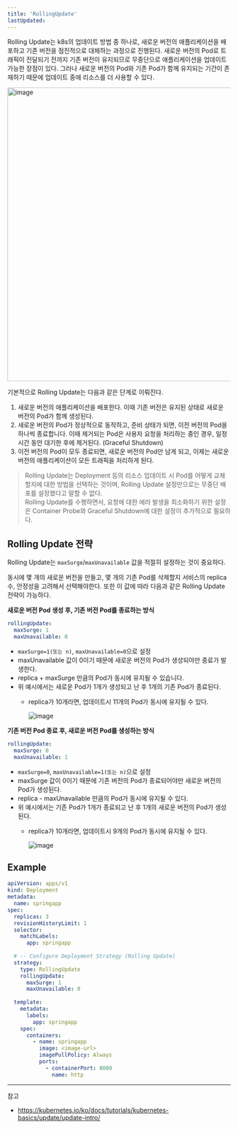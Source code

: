 ```yaml
---
title: 'RollingUpdate'
lastUpdated: 
---
```


Rolling Update는 k8s의 업데이트 방법 중 하나로, 새로운 버전의 애플리케이션을 배포하고 기존 버전을 점진적으로 대체하는 과정으로 진행된다. 새로운 버전의 Pod로 트래픽이 전달되기 전까지 기존 버전이 유지되므로 무중단으로 애플리케이션을 업데이트 가능한 장점이 있다. 그러나 새로운 버전의 Pod와 기존 Pod가 함께 유지되는 기간이 존재하기 때문에 업데이트 중에 리소스를 더 사용할 수 있다.

<img width="663" alt="image" src="https://github.com/rlaisqls/TIL/assets/81006587/dd30250f-37c5-48be-ac07-72e38b26d64c">

기본적으로 Rolling Update는 다음과 같은 단계로 이뤄진다.

1. 새로운 버전의 애플리케이션을 배포한다. 이때 기존 버전은 유지된 상태로 새로운 버전의 Pod가 함께 생성된다.
2. 새로운 버전의 Pod가 정상적으로 동작하고, 준비 상태가 되면, 이전 버전의 Pod을 하나씩 종료합니다. 이때 제거되는 Pod은 사용자 요청을 처리하는 중인 경우, 일정 시간 동안 대기한 후에 제거된다. (Graceful Shutdown)
3. 이전 버전의 Pod이 모두 종료되면, 새로운 버전의 Pod만 남게 되고, 이제는 새로운 버전의 애플리케이션이 모든 트래픽을 처리하게 된다.

> Rolling Update는 Deployment 등의 리소스 업데이트 시 Pod를 어떻게 교체할지에 대한 방법을 선택하는 것이며, Rolling Update 설정만으로는 무중단 배포를 설정했다고 말할 수 없다.<br/> Rolling Update를 수행하면서, 요청에 대한 에러 발생을 최소화하기 위한 설정은 Container Probe와 Graceful Shutdown에 대한 설정이 추가적으로 필요하다.

## Rolling Update 전략

Rolling Update는 `maxSurge`/`maxUnavailable` 값을 적절히 설정하는 것이 중요하다.

동시에 몇 개의 새로운 버전을 만들고, 몇 개의 기존 Pod를 삭제할지 서비스의 replica 수, 안정성을 고려해서 선택해야한다. 또한 이 값에 따라 다음과 같은 Rolling Update 전략이 가능하다.

**새로운 버전 Pod 생성 후, 기존 버전 Pod를 종료하는 방식**

```yaml
rollingUpdate:
  maxSurge: 1
  maxUnavailable: 0
```

- `maxSurge=1(또는 n)`, `maxUnavailable=0`으로 설정
- maxUnavailable 값이 0이기 때문에 새로운 버전의 Pod가 생성되야만 종료가 발생한다.
- replica + maxSurge 만큼의 Pod가 동시에 유지될 수 있습니다.
- 위 예시에서는 새로운 Pod가 1개가 생성되고 난 후 1개의 기존 Pod가 종료된다.
  - replica가 10개라면, 업데이트시 11개의 Pod가 동시에 유지될 수 있다.

    ![image](https://github.com/rlaisqls/TIL/assets/81006587/2fedf0ef-c578-4c65-bcdf-a5cfd9468d07)

**기존 버전 Pod 종료 후, 새로운 버전 Pod를 생성하는 방식**

```yaml
rollingUpdate:
  maxSurge: 0
  maxUnavailable: 1
```

- `maxSurge=0`, `maxUnavailable=1(또는 n)`으로 설정
- maxSurge 값이 0이기 때문에 기존 버전의 Pod가 종료되어야만 새로운 버전의 Pod가 생성된다.
- replica - maxUnavailable 만큼의 Pod가 동시에 유지될 수 있다.
- 위 예시에서는 기존 Pod가 1개가 종료되고 난 후 1개의 새로운 버전의 Pod가 생성된다.
  - replica가 10개라면, 업데이트시 9개의 Pod가 동시에 유지될 수 있다.

    ![image](https://github.com/rlaisqls/TIL/assets/81006587/6b7a09ca-f695-467b-9b81-54addcabe7fa)

## Example

```yaml
apiVersion: apps/v1
kind: Deployment
metadata:
  name: springapp
spec:
  replicas: 3
  revisionHistoryLimit: 1
  selector:
    matchLabels:
      app: springapp
 
  # -- Configure Deployment Strategy (Rolling Update)
  strategy:
    type: RollingUpdate
    rollingUpdate:
      maxSurge: 1
      maxUnavailable: 0
 
  template:
    metadata:
      labels:
        app: springapp
    spec:
      containers:
        - name: springapp
          image: <image-url>
          imagePullPolicy: Always
          ports:
            - containerPort: 8080
              name: http
```

---
참고
- https://kubernetes.io/ko/docs/tutorials/kubernetes-basics/update/update-intro/